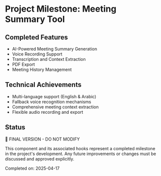 
# Project Milestone: Meeting Summary Tool

## Completed Features
- AI-Powered Meeting Summary Generation
- Voice Recording Support
- Transcription and Context Extraction
- PDF Export
- Meeting History Management

## Technical Achievements
- Multi-language support (English & Arabic)
- Fallback voice recognition mechanisms
- Comprehensive meeting context extraction
- Flexible audio recording and export

## Status
🏁 FINAL VERSION - DO NOT MODIFY

This component and its associated hooks represent a completed milestone in the project's development. Any future improvements or changes must be discussed and approved explicitly.

Completed on: 2025-04-17
